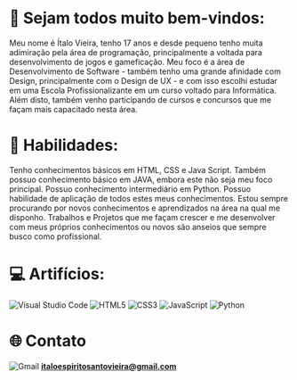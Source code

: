 # 👋 Sejam todos muito bem-vindos:
Meu nome é Ítalo Vieira, tenho 17 anos e desde pequeno tenho muita adimiração pela área de programação, principalmente a voltada para desenvolvimento de jogos e gameficação. 
Meu foco é a área de Desenvolvimento de Software - também tenho uma grande afinidade com Design, principalmente com o Design de UX - e com isso escolhi estudar em uma Escola 
Profissionalizante em um curso voltado para Informática. Além disto, também venho participando de cursos e concursos que me façam mais capacitado nesta área.

# 🚀 Habilidades:
Tenho conhecimentos básicos em HTML, CSS e Java Script. Também possuo conhecimento básico em JAVA, embora este não seja meu foco principal. Possuo conhecimento intermediário
em Python. Possuo habilidade de aplicação de todos estes meus conhecimentos. Estou sempre procurando por novos conhecimentos e aprendizados na área na qual me disponho. Trabalhos
e Projetos que me façam crescer e me desenvolver com meus próprios conhecimentos ou novos são anseios que sempre busco como profissional.

# 💻 Artifícios:
![Visual Studio Code](https://img.shields.io/badge/Visual%20Studio%20Code-0078d7.svg?style=for-the-badge&logo=visual-studio-code&logoColor=white) ![HTML5](https://img.shields.io/badge/html5-%23E34F26.svg?style=for-the-badge&logo=html5&logoColor=white) ![CSS3](https://img.shields.io/badge/css3-%231572B6.svg?style=for-the-badge&logo=css3&logoColor=white) 	![JavaScript](https://img.shields.io/badge/javascript-%23323330.svg?style=for-the-badge&logo=javascript&logoColor=%23F7DF1E) ![Python](https://img.shields.io/badge/python-3670A0?style=for-the-badge&logo=python&logoColor=ffdd54)

# 🌐 Contato
![Gmail](https://img.shields.io/badge/Gmail-D14836?style=for-the-badge&logo=gmail&logoColor=white) **italoespiritosantovieira@gmail.com**
